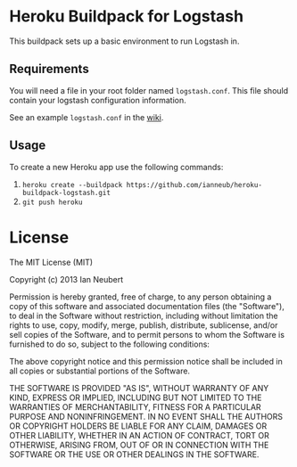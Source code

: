 # Heroku Buildpack for Logstash

This buildpack sets up a basic environment to run Logstash in.

## Requirements

You will need a file in your root folder named `logstash.conf`. This file should contain your logstash configuration information.

See an example `logstash.conf` in the [wiki](https://github.com/ianneub/heroku-buildpack-logstash/wiki).

## Usage

To create a new Heroku app use the following commands:

1. `heroku create --buildpack https://github.com/ianneub/heroku-buildpack-logstash.git`
1. `git push heroku`

# License

The MIT License (MIT)

Copyright (c) 2013 Ian Neubert

Permission is hereby granted, free of charge, to any person obtaining a copy
of this software and associated documentation files (the "Software"), to deal
in the Software without restriction, including without limitation the rights
to use, copy, modify, merge, publish, distribute, sublicense, and/or sell
copies of the Software, and to permit persons to whom the Software is
furnished to do so, subject to the following conditions:

The above copyright notice and this permission notice shall be included in
all copies or substantial portions of the Software.

THE SOFTWARE IS PROVIDED "AS IS", WITHOUT WARRANTY OF ANY KIND, EXPRESS OR
IMPLIED, INCLUDING BUT NOT LIMITED TO THE WARRANTIES OF MERCHANTABILITY,
FITNESS FOR A PARTICULAR PURPOSE AND NONINFRINGEMENT. IN NO EVENT SHALL THE
AUTHORS OR COPYRIGHT HOLDERS BE LIABLE FOR ANY CLAIM, DAMAGES OR OTHER
LIABILITY, WHETHER IN AN ACTION OF CONTRACT, TORT OR OTHERWISE, ARISING FROM,
OUT OF OR IN CONNECTION WITH THE SOFTWARE OR THE USE OR OTHER DEALINGS IN
THE SOFTWARE.

